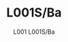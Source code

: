 ---
designer: Alberto Basaglia Natalia Rota Nodari
description: "L001%20is%20a%20collection%20of%20lamps%20with%20an%20iconic%20design%20consisting%20of%20elements%20capable%20of%20creating%20different%20combinations.%20Suspension%20lamp%20with%20two%20injection%20moulded%20polycarbonate%20diffusers%20in%20different%20sizes."
image_primary: img/L0001S_L001S-BA_01_zoom.jpg
image_secondary: img/L0001S_L001S-BA_02_zoom.jpg
manufacturer: Pedrali
href: https://www.pedrali.it/en/products/catalog/Lamp-L001S-BA/
subtitle: L001 L001S/Ba
title: L001S/Ba
image_thumb: img/L0001S_L001S-BA_cover.jpg
tags: 
  - pedrali
  - lamps
category: lamps
slug: /manufacturers/pedrali/lamps/alberto-basaglia-natalia-rota-nodari-l-001-s-ba
---